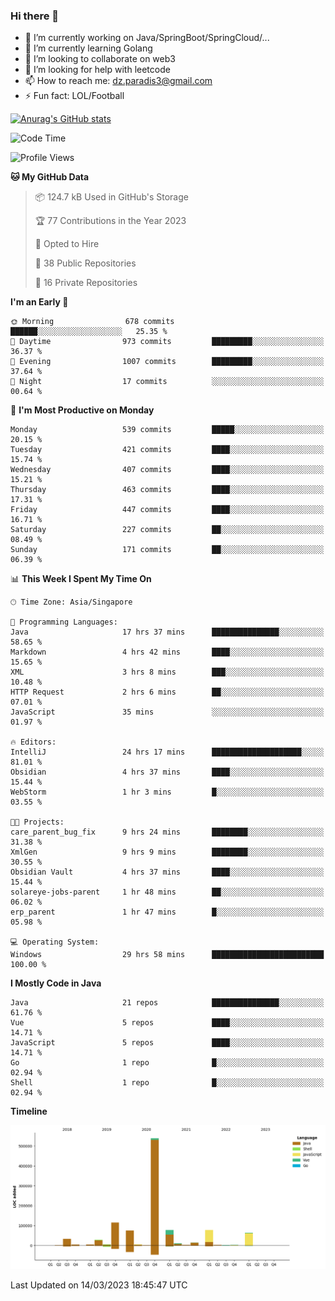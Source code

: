 ### Hi there 👋

- 🔭 I’m currently working on Java/SpringBoot/SpringCloud/...
- 🌱 I’m currently learning Golang
- 👯 I’m looking to collaborate on web3
- 🤔 I’m looking for help with leetcode
- 📫 How to reach me: dz.paradis3@gmail.com
- ⚡ Fun fact: LOL/Football

[![Anurag's GitHub stats](https://github-readme-stats.vercel.app/api?username=xiumu2017&show_icons=true&theme=radical)](https://github.com/anuraghazra/github-readme-stats)

<!--
**xiumu2017/xiumu2017** is a ✨ _special_ ✨ repository because its `README.md` (this file) appears on your GitHub profile.

Here are some ideas to get you started:

- 🔭 I’m currently working on ...
- 🌱 I’m currently learning ...
- 👯 I’m looking to collaborate on ...
- 🤔 I’m looking for help with ...
- 💬 Ask me about ...
- 📫 How to reach me: ...
- 😄 Pronouns: ...
- ⚡ Fun fact: ...
-->

<!--START_SECTION:waka-->
![Code Time](http://img.shields.io/badge/Code%20Time-1%2C259%20hrs%2052%20mins-blue)

![Profile Views](http://img.shields.io/badge/Profile%20Views-2-blue)

**🐱 My GitHub Data** 

> 📦 124.7 kB Used in GitHub's Storage 
 > 
> 🏆 77 Contributions in the Year 2023
 > 
> 💼 Opted to Hire
 > 
> 📜 38 Public Repositories 
 > 
> 🔑 16 Private Repositories 
 > 
**I'm an Early 🐤** 

```text
🌞 Morning                678 commits         ██████░░░░░░░░░░░░░░░░░░░   25.35 % 
🌆 Daytime                973 commits         █████████░░░░░░░░░░░░░░░░   36.37 % 
🌃 Evening                1007 commits        █████████░░░░░░░░░░░░░░░░   37.64 % 
🌙 Night                  17 commits          ░░░░░░░░░░░░░░░░░░░░░░░░░   00.64 % 
```
📅 **I'm Most Productive on Monday** 

```text
Monday                   539 commits         █████░░░░░░░░░░░░░░░░░░░░   20.15 % 
Tuesday                  421 commits         ████░░░░░░░░░░░░░░░░░░░░░   15.74 % 
Wednesday                407 commits         ████░░░░░░░░░░░░░░░░░░░░░   15.21 % 
Thursday                 463 commits         ████░░░░░░░░░░░░░░░░░░░░░   17.31 % 
Friday                   447 commits         ████░░░░░░░░░░░░░░░░░░░░░   16.71 % 
Saturday                 227 commits         ██░░░░░░░░░░░░░░░░░░░░░░░   08.49 % 
Sunday                   171 commits         ██░░░░░░░░░░░░░░░░░░░░░░░   06.39 % 
```


📊 **This Week I Spent My Time On** 

```text
🕑︎ Time Zone: Asia/Singapore

💬 Programming Languages: 
Java                     17 hrs 37 mins      ███████████████░░░░░░░░░░   58.65 % 
Markdown                 4 hrs 42 mins       ████░░░░░░░░░░░░░░░░░░░░░   15.65 % 
XML                      3 hrs 8 mins        ███░░░░░░░░░░░░░░░░░░░░░░   10.48 % 
HTTP Request             2 hrs 6 mins        ██░░░░░░░░░░░░░░░░░░░░░░░   07.01 % 
JavaScript               35 mins             ░░░░░░░░░░░░░░░░░░░░░░░░░   01.97 % 

🔥 Editors: 
IntelliJ                 24 hrs 17 mins      ████████████████████░░░░░   81.01 % 
Obsidian                 4 hrs 37 mins       ████░░░░░░░░░░░░░░░░░░░░░   15.44 % 
WebStorm                 1 hr 3 mins         █░░░░░░░░░░░░░░░░░░░░░░░░   03.55 % 

🐱‍💻 Projects: 
care_parent_bug_fix      9 hrs 24 mins       ████████░░░░░░░░░░░░░░░░░   31.38 % 
XmlGen                   9 hrs 9 mins        ████████░░░░░░░░░░░░░░░░░   30.55 % 
Obsidian Vault           4 hrs 37 mins       ████░░░░░░░░░░░░░░░░░░░░░   15.44 % 
solareye-jobs-parent     1 hr 48 mins        ██░░░░░░░░░░░░░░░░░░░░░░░   06.02 % 
erp_parent               1 hr 47 mins        █░░░░░░░░░░░░░░░░░░░░░░░░   05.98 % 

💻 Operating System: 
Windows                  29 hrs 58 mins      █████████████████████████   100.00 % 
```

**I Mostly Code in Java** 

```text
Java                     21 repos            ███████████████░░░░░░░░░░   61.76 % 
Vue                      5 repos             ████░░░░░░░░░░░░░░░░░░░░░   14.71 % 
JavaScript               5 repos             ████░░░░░░░░░░░░░░░░░░░░░   14.71 % 
Go                       1 repo              █░░░░░░░░░░░░░░░░░░░░░░░░   02.94 % 
Shell                    1 repo              █░░░░░░░░░░░░░░░░░░░░░░░░   02.94 % 
```



**Timeline**

![Lines of Code chart](https://raw.githubusercontent.com/xiumu2017/xiumu2017/main/assets/bar_graph.png)


 Last Updated on 14/03/2023 18:45:47 UTC
<!--END_SECTION:waka-->
